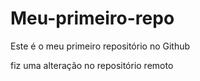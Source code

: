 # Meu-primeiro-repo
Este é o meu primeiro repositório no Github

fiz uma alteração no repositório remoto
